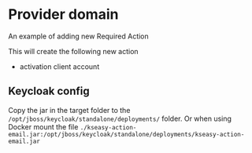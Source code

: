 # Provider domain

An example of adding new Required Action

This will create the following new action

* activation client account

## Keycloak config

Copy the jar in the target folder to the `/opt/jboss/keycloak/standalone/deployments/` folder.
Or when using Docker mount the file `./kseasy-action-email.jar:/opt/jboss/keycloak/standalone/deployments/kseasy-action-email.jar`
